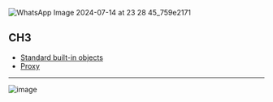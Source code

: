 ![WhatsApp Image 2024-07-14 at 23 28 45_759e2171](https://github.com/user-attachments/assets/d3e132fc-1f5d-4c2a-be55-685667445abe)


## CH3

- [Standard built-in objects](https://developer.mozilla.org/en-US/docs/Web/JavaScript/Reference/Global_Objects/String) 
- [Proxy](https://developer.mozilla.org/en-US/docs/Web/JavaScript/Reference/Global_Objects/Proxy) 

<hr/>

![image](https://github.com/user-attachments/assets/a9fe1081-9d9e-4ea0-8944-1e092c2eebe2)
